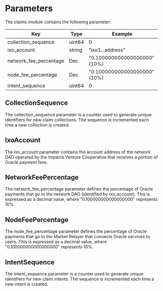 # Parameters

The claims module contains the following parameter:

| Key                    | Type   | Example                      |
| ---------------------- | ------ | ---------------------------- |
| collection_sequence    | uint64 | 0                            |
| ixo_account            | string | "ixo1...address"             |
| network_fee_percentage | Dec    | "0.100000000000000000" (10%) |
| node_fee_percentage    | Dec    | "0.100000000000000000" (10%) |
| intent_sequence        | uint64 | 0                            |

## CollectionSequence

The collection_sequence parameter is a counter used to generate unique identifiers for new claim collections. The sequence is incremented each time a new collection is created.

## IxoAccount

The ixo_account parameter contains the account address of the network DAO operated by the Impacts Venture Cooperative that receives a portion of Oracle payment fees.

## NetworkFeePercentage

The network_fee_percentage parameter defines the percentage of Oracle payments that go to the network DAO (identified by ixo_account). This is expressed as a decimal value, where "0.100000000000000000" represents 10%.

## NodeFeePercentage

The node_fee_percentage parameter defines the percentage of Oracle payments that go to the Market Relayer that connects Oracle services to users. This is expressed as a decimal value, where "0.100000000000000000" represents 10%.

## IntentSequence

The intent_sequence parameter is a counter used to generate unique identifiers for new claim intents. The sequence is incremented each time a new intent is created.
